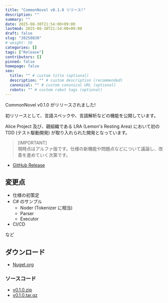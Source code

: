 ```yaml
---
title: "CommonNovel v0.1.0 リリース!"
description: ""
summary: ""
date: 2025-08-30T21:54:00+09:00
lastmod: 2025-08-30T21:54:00+09:00
draft: false
slug: "20250830"
# weight: 50
categories: []
tags: ["Release"]
contributors: []
pinned: false
homepage: false
seo:
  title: "" # custom title (optional)
  description: "" # custom description (recommended)
  canonical: "" # custom canonical URL (optional)
  robots: "" # custom robot tags (optional)
---
```


CommonNovel v0.1.0 がリリースされました!

初リリースとして、言語スペックや、言語解析などの機能を公開しています。

Alice Project 及び、親組織である LRA (Lemon's Resting Area) において初の TDD (テスト駆動開発) が取り入れられた開発となっています。

> \[IMPORTANT\]  
> 現時点はアルファ版です。仕様の新機能や問題点などについて議論し、改善を進めていく次第です。

- [GitHub Release](https://github.com/AliceNovel/CommonNovel/releases/tag/v0.1.0)

## 変更点

- 仕様の初策定
- C# のサンプル
  - Noder (Tokenizer に相当)
  - Parser
  - Executor
- CI/CD

など

## ダウンロード

- [Nuget.org](https://www.nuget.org/packages/AliceProject.CommonNovel/0.1.0)

### ソースコード

- [v0.1.0.zip](https://github.com/AliceNovel/CommonNovel/archive/refs/tags/v0.1.0.zip)
- [v0.1.0.tar.gz](https://github.com/AliceNovel/CommonNovel/archive/refs/tags/v0.1.0.tar.gz)
